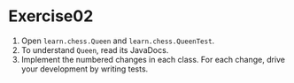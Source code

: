 # Exercise02

1. Open `learn.chess.Queen` and `learn.chess.QueenTest`.
2. To understand `Queen`, read its JavaDocs.
3. Implement the numbered changes in each class. 
    For each change, drive your development by writing tests.